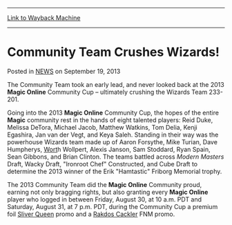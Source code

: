 
---
[Link to Wayback Machine](https://web.archive.org/web/20210502062231/https://magic.wizards.com/en/articles/archive/community-team-crushes-wizards-2013-09-18)

[_metadata_:description]:- "The Community Team took an early lead, and never looked back at the 2013 Magic Online Community Cup – ultimately crushing the Wizards Team 233-201. Going into the 2013 Magic Online Community Cup, the hopes of the entire Magic community rest in the hands of eight talented players: Reid Duke, Melissa DeTora, Michael Jacob, Matthew Watkins, Tom Delia, Kenji Egashira, Jan van der"
[_metadata_:generator]:- "Drupal 7 (http://drupal.org)"
[_metadata_:node]:- "46539"
[_metadata_:path_date]:- "2013-09-18"
[_metadata_:publish_date]:- "2013-09-19"
[_metadata_:source]:- "div-main-content"
[_metadata_:title]:- "Community Team Crushes Wizards!"
[_metadata_:wayback_capture_timestamp]:- "2021-05-02 06:22:31"
[_metadata_:wayback_raw_url]:- "https://web.archive.org/web/20210502062231id_/https://magic.wizards.com/en/articles/archive/community-team-crushes-wizards-2013-09-18"
[_metadata_:wayback_url]:- "https://magic.wizards.com/en/articles/archive/community-team-crushes-wizards-2013-09-18"
---


Community Team Crushes Wizards!
===============================



 Posted in [NEWS](/en/articles?source=MX_Nav2020)
 on September 19, 2013 










The Community Team took an early lead, and never looked back at the 2013 **Magic Online** Community Cup – ultimately crushing the Wizards Team 233-201.


Going into the 2013 **Magic Online** Community Cup, the hopes of the entire **Magic** community rest in the hands of eight talented players: Reid Duke, Melissa DeTora, Michael Jacob, Matthew Watkins, Tom Delia, Kenji Egashira, Jan van der Vegt, and Keya Saleh. Standing in their way was the powerhouse Wizards team made up of Aaron Forsythe, Mike Turian, Dave Humpherys, [Wort](javascript:void())h Wollpert, Alexis Janson, Sam Stoddard, Ryan Spain, Sean Gibbons, and Brian Clinton. The teams battled across *Modern Masters* Draft, Wacky Draft, "Ironroot Chef" Constructed, and Cube Draft to determine the 2013 winner of the Erik "Hamtastic" Friborg Memorial trophy.


The 2013 Community Team did the **Magic Online** Community proud, earning not only bragging rights, but also granting every **Magic Online** player who logged in between Friday, August 30, at 10 a.m. PDT and Saturday, August 31, at 7 p.m. PDT, during the Community Cup a premium foil [Sliver Queen](javascript:void()) promo and a [Rakdos Cackler](javascript:void()) FNM promo.







